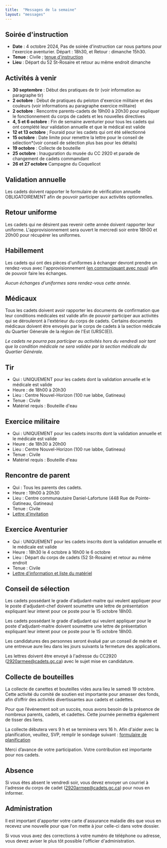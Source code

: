 ```yaml
---
title:  "Messages de la semaine"
layout: "messages"
---
```

 
## Soirée d'instruction  

- **Date** : 4 octobre 2024, Pas de soirée d'instruction car nous partons pour l'exercice aventurier. Départ : 18h30, et Retour : dimanche 15h30.
- **Tenue** : Civile ; [tenue d'instruction](https://cc2920.ca/docs/ressources/guide_uniforme.v3.pdf)
- **Lieu** : Départ du 52 St-Rosaire et retour au même endroit dimanche
 
## Activités à venir

- **30 septembre** : Début des pratiques de tir (voir information au paragraphe tir)
- **2 octobre** : Début de pratiques du peloton d'exercice militaire et des couleurs (voir informations au paragraphe exercice militaire)
- **2 octobre** : Rencontre parents-cadets de 19h00 à 20h30 pour expliquer le fonctionnement du corps de cadets et les nouvelles directives
- **4, 5 et 6 octobre** : Fin de semaine aventurier pour tous les cadets qui ont complété leur validation annuelle et que le médical est valide 
- **12 et 13 octobre** ; Fouraid pour les cadets qui ont été sélectionné
- **15 octobre** : Date limite pour remettre la lettre pour le conseil de sélection*(voir conseil de sélection plus bas pour les détails)
- **19 octobre** : Collecte de bouteille 
- **25 octobre** : Inauguration du musée du CC 2920 et parade de changement de cadets commamdant
- **26 et 27 octobre** Campagne du Coquelicot

## Validation annuelle

Les cadets doivent rapporter le formulaire de vérification annuelle OBLIGATOIREMENT afin de pouvoir participer aux activités optionnelles. 

## Retour uniforme

Les cadets qui ne désirent pas revenir cette année doivent rapporter leur uniforme. L'approvisionnement sera ouvert le mercredi soir entre 18h00 et 20h00 pour récupérer les uniformes.

## Habillement

Les cadets qui ont des pièces d'uniformes à échanger devront prendre un rendez-vous avec l'approvisionnement ([en communiquant avec nous](https://cc2920.ca/information/comment-nous-rejoindre/#nos-coordonnées)) afin de pouvoir faire les échanges.

*Aucun échanges d'uniformes sans rendez-vous cette année.*

## Médicaux

Tous les cadets doivent avoir rapporter les documents de confirmation que leur conditions médicales est valide afin de pouvoir participer aux activités qui se dérouleront à l'extérieur du corps de cadets. Certains documents médicaux doivent être envoyés par le corps de cadets à la section médicale du Quartier Génerale de la région de l'Est (URSC(E)). 

*Le cadets ne pourra pas participer au activités hors du vendredi soir tant que la condition médicale ne sera validée par la section médicale du Quartier Générale.*

## Tir

- Qui : UNIQUEMENT pour les cadets dont la validation annuelle et le médicale est valide 
- Heure : de 18h00 à 20h30
- Lieu : Centre Nouvel-Horizon (100 rue labbe, Gatineau) 
- Tenue : Civile
- Matériel requis : Bouteille d'eau

## Exercice militaire

- Qui : UNIQUEMENT pour les cadets inscrits dont la validation annuelle et le médicale est valide 
- Heure : de 18h30 à 20h00
- Lieu : Centre Nouvel-Horizon (100 rue labbe, Gatineau) 
- Tenue : Civile
- Matériel requis : Bouteille d'eau

## Rencontre de parent

- Qui : Tous les parents des cadets.
- Heure : 19h00 à 20h30
- Lieu : Centre communautaire Daniel-Lafortune (448 Rue de Pointe-Gatineau, Gatineau)
- Tenue : Civile
- [Lettre d'invitation](https://drive.google.com/file/d/1Inwj-_iqngMAuosnhDhbX2jJ38eCRxs0/view?usp=sharing)

## Exercice Aventurier

- Qui : UNIQUEMENT pour les cadets inscrits dont la validation annuelle et le médicale est valide 
- Heure : 18h30 le 4 octobre à 16h00 le 6 octobre
- Lieu : Départ du corps de cadets (52 St-Rosaire) et retour au même endroit
- Tenue : Civile
- [Lettre d'information et liste du matériel](https://drive.google.com/file/d/1MqZHS0uYjU7aKeoeUDn21wnklUXizNFH/view?usp=sharing])

## Conseil de sélection

Les cadets possédant le grade d'adjudant-maitre qui veulent appliquer pour le poste d'adjudant-chef doivent soumettre une lettre de présentation expliquant leur interet pour ce poste pour le 15 octobre 18h00. 

Les cadets possédant le grade d'adjudant qui veulent appliquer pour le poste d'adjudant-maitre doivent soumettre une lettre de présentation expliquant leur interet pour ce poste pour le 15 octobre 18h00.

Les candidatures des personnes seront évalué par un conseil de mérite et une entrevue aure lieu dans les jours suivants la fermeture des applications.

Les lettres doivent être envoyé à l'adresse du CC2920 (<2920armee@cadets.gc.ca>) avec le sujet mise en candidature.

## Collecte de bouteilles

La collecte de canettes et bouteilles vides aura lieu le samedi 19 octobre. Cette activité du comité de soutien est importante pour amasser des fonds, afin d’offrir des activités divertissantes aux cadets et cadettes. 

Pour que l’événement soit un succès, nous avons besoin de la présence de nombreux parents, cadets, et cadettes.  Cette journée permettra également de tisser des liens.

La collecte débutera vers 9 h et se terminera vers 16 h. Afin d'aider avec la planification, veuillez, SVP, remplir le sondage suivant : [formulaire de planification](https://docs.google.com/forms/d/e/1FAIpQLSd0TPZDnoZbTcHay44lrGla5njBJ1C_SSw31JkYZ_B5s0m7xg/viewform)

Merci d’avance de votre participation. Votre contribution est importante pour nos cadets. 

## Absence

Si vous êtes absent le vendredi soir, vous devez envoyer un courriel à l'adresse du corps de cadet (<2920armee@cadets.gc.ca>) pour nous en informer.

## Administration

Il est important d'apporter votre carte d'assurance maladie dès que vous en recevez une nouvelle pour que l'on mette à jour celle-ci dans votre dossier.

Si vous vous avez des corrections à votre numéro de téléphone ou adresse, vous devez aviser le plus tôt possible l'officier d'administration. 

